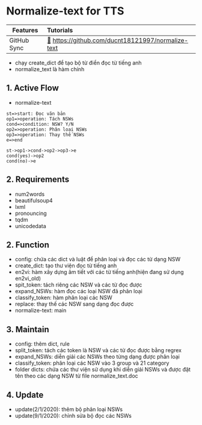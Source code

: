 # Normalize-text for TTS


| Features          | Tutorials               |
| ----------------- |:----------------------- |
| GitHub Sync       | [:link:][GitHub-Sync] https://github.com/ducnt18121997/normalize-text|

[GitHub-Sync]: https://github.com/ducnt18121997/normalize-text

- chạy create_dict để tạo bộ từ điển đọc từ tiếng anh
- normalize_text là hàm chính

## 1. Active Flow

- normalize-text
```flow
st=>start: Đọc văn bản
op1=>operation: Tách NSWs
cond=>condition: NSW? Y/N
op2=>operation: Phân loại NSWs
op3=>operation: Thay thế NSWs
e=>end

st->op1->cond->op2->op3->e
cond(yes)->op2
cond(no)->e
```

## 2. Requirements

- num2words
- beautifulsoup4
- lxml
- pronouncing
- tqdm
- unicodedata

## 2. Function
- config: chứa các dict và luật để phân loại và đọc các từ dạng NSW
- create_dict: tạo thư viện đọc từ tiếng anh
- en2vi: hàm xây dựng âm tiết với các từ tiếng anh(hiện đang sử dụng en2vi_old)
- spit_token: tách riêng các NSW và các từ đọc được
- expand_NSWs: hàm đọc các loại NSW đã phân loại
- classify_token: hàm phân loại các NSW
- replace: thay thế các NSW sang dạng đọc được
- normalize-text: main

## 3. Maintain
- config: thêm dict, rule
- split_token: tách các token là NSW và các từ đọc được bằng regrex
- expand_NSWs: diễn giải các NSWs theo từng dạng được phân loại
- classify_token: phân loại các NSW vào 3 group và 21 category
- folder dicts: chứa các thư viện sử dụng khi diễn giải NSWs và được đặt tên theo các dạng NSW từ file normalize_text.doc

## 4. Update
- update(2/1/2020): thêm bộ phân loại NSWs
- update(9/1/2020): chỉnh sửa bộ đọc các NSWs